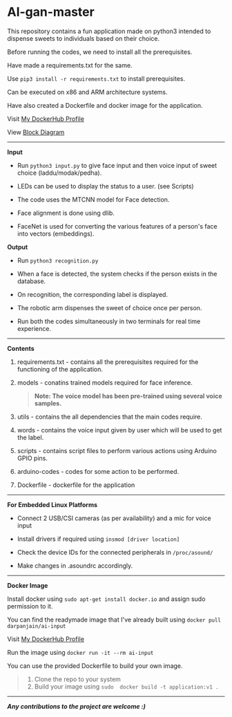 # AI-gan-master


This repository contains a fun application made on python3 intended to dispense sweets to individuals based on their choice.

Before running the codes, we need to install all the prerequisites. 

Have made a requirements.txt for the same. 

Use ``` pip3 install -r requirements.txt ``` to install prerequisites.

Can be executed on x86 and ARM architecture systems.

Have also created a Dockerfile and docker image for the application. 

Visit [My DockerHub Profile](https://hub.docker.com/u/darpanjain/ "DockerHub Profile darpan-jain")

View [Block Diagram](ai-gan-master/overview.png)

***

**Input**

 - Run ``` python3 input.py ``` to give face input and then voice input of sweet choice (laddu/modak/pedha).

 - LEDs can be used to display the status to a user. (see Scripts)

 - The code uses the MTCNN model for Face detection.

 - Face alignment is done using dlib.

 - FaceNet is used for converting the various features of a person's face into vectors (embeddings).

**Output**

 - Run ``` python3 recognition.py ```

 - When a face is detected, the system checks if the person exists in the database.

 - On recognition, the corresponding label is displayed.

 - The robotic arm dispenses the sweet of choice once per person.
 
- Run both the codes simultaneously in two terminals for real time experience. 

***

**Contents**

1. requirements.txt - contains all the prerequisites required for the functioning of the application.

2. models - conatins trained models required for face inference.
	>  **Note: The voice model has been pre-trained using several voice samples.**

3. utils - contains the all dependencies that the main codes require.

4. words - contains the voice input given by user which will be used to get the label.

5. scripts - contains script files to perform various actions using Arduino GPIO pins. 

6. arduino-codes - codes for some action to be performed. 

7. Dockerfile - dockerfile for the application 

***

**For Embedded Linux Platforms**

- Connect 2 USB/CSI cameras (as per availability) and a mic for voice input

- Install drivers if required using ```insmod [driver location]```

- Check the device IDs for the connected peripherals in ```/proc/asound/```

- Make changes in .asoundrc accordingly.

***

**Docker Image**

Install docker using ```sudo apt-get install docker.io``` and assign sudo permission to it.

You can find the readymade image that I've already built using ``` docker pull darpanjain/ai-input ```

Visit [My DockerHub Profile](https://hub.docker.com/u/darpanjain/ "DockerHub Profile darpan-jain")

Run the image using ``` docker run -it --rm ai-input ```

You can use the provided Dockerfile to build your own image.

> 1. Clone the repo to your system
> 2. Build your image using ``` sudo  docker build -t application:v1 . ```

***

**_Any contributions to the project are welcome :)_**
